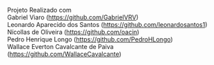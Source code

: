 Projeto Realizado com <br>
Gabriel Viaro (https://github.com/GabrielVRV)<br>
Leonardo Aparecido dos Santos (https://github.com/leonardosantos1) <br>
Nícollas de Oliveira (https://github.com/oacin) <br>
Pedro Henrique Longo (https://github.com/PedroHLongo) <br>
Wallace Everton Cavalcante de Paiva (https://github.com/WallaceCavalcante) <br>

